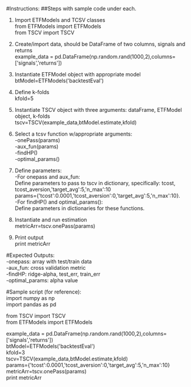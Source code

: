 #Instructions: 
##Steps with sample code under each.    
1. Import ETFModels and TCSV classes   
from ETFModels import ETFModels   
from TSCV import TSCV

2. Create/import data, should be DataFrame of two columns, signals and returns  
example_data = pd.DataFrame(np.random.rand(1000,2),columns=['signals','returns'])

3. Instantiate ETFModel object with appropriate model  
btModel=ETFModels('backtestEval')

4. Define k-folds  
kfold=5

5. Instantiate TSCV object with three arguments: dataFrame, ETFModel object, k-folds     
tscv=TSCV(example_data,btModel.estimate,kfold)

6. Select a tcsv function w/appropriate arguments:      
-onePass(params)  
-aux_fun(params)  
-findHP()  
-optimal_params()     

7.  Define parameters:   
-For onepass and aux_fun:    
Define parameters to pass to tscv in dictionary, specifically:  tcost, tcost_aversion,'target_avg':5,'n_max':10  
params={'tcost':0.0001,'tcost_aversion':0,'target_avg':5,'n_max':10}.  
-For findHP() and optimal_params():  
Define parameters in dictionaries for these functions.  

8. Instantiate and run estimation  
metricArr=tscv.onePass(params)

9. Print output  
print metricArr  
  
#Expected Outputs:    
-onepass: array with test/train data    
-aux_fun: cross validation metric    
-findHP: ridge-alpha, test_err, train_err  
-optimal_params: alpha value  

#Sample script (for reference):  
import numpy as np  
import pandas as pd  

from TSCV import TSCV  
from ETFModels import ETFModels  

example_data = pd.DataFrame(np.random.rand(1000,2),columns=['signals','returns'])  
btModel=ETFModels('backtestEval')  
kfold=3  
tscv=TSCV(example_data,btModel.estimate,kfold)  
params={'tcost':0.0001,'tcost_aversion':0,'target_avg':5,'n_max':10}  
metricArr=tscv.onePass(params)  
print metricArr  

